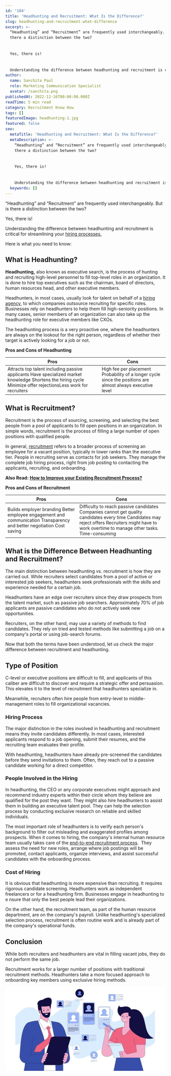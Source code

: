 ```yaml
---
id: '104'
title: 'Headhunting and Recruitment: What Is the Difference?'
slug: headhunting-and-recruitment-what-difference
excerpt: >-
  “Headhunting” and “Recruitment” are frequently used interchangeably. But is
  there a distinction between the two?


  Yes, there is!


  Understanding the difference between headhunting and recruitment is c...
author:
  name: Sanchita Paul
  role: Marketing Communication Specialist
  avatar: /sanchita.png
publishedAt: 2022-12-16T00:00:00.000Z
readTime: 5 min read
category: Recruitment Know How
tags: []
featuredImage: headhunting-1.jpg
featured: false
seo:
  metaTitle: 'Headhunting and Recruitment: What Is the Difference?'
  metaDescription: >-
    “Headhunting” and “Recruitment” are frequently used interchangeably. But is
    there a distinction between the two?


    Yes, there is!


    Understanding the difference between headhunting and recruitment is c...
  keywords: []
---
```


“Headhunting” and “Recruitment” are frequently used interchangeably. But is there a distinction between the two?

Yes, there is!

Understanding the difference between headhunting and recruitment is critical for streamlining your [hiring processes.](https://www.thetalentpool.ai/blogs/increase-hiring-efficiency-by-tracking-these-key-parameters/)

<!--more-->

Here is what you need to know:

## **What is Headhunting?**

**Headhunting,** also known as executive search, is the process of hunting and recruiting high-level personnel to fill top-level roles in an organization. It is done to hire top executives such as the chairman, board of directors, human resources head, and other executive members.

Headhunters, in most cases, usually look for talent on behalf of a [hiring agency](https://www.thetalentpool.ai/blogs/5-things-consider-while-selecting-recruitment-agency-for-hiring/), to which companies outsource recruiting for specific roles. Businesses rely on headhunters to help them fill high-seniority positions. In many cases, senior members of an organization can also take up the headhunting role for executive members like CXOs.

The headhunting process is a very proactive one, where the headhunters are always on the lookout for the right person, regardless of whether their target is actively looking for a job or not.

**Pros and Cons of Headhunting**

| **Pros** | **Cons** |
| --- | --- |
| Attracts top talent including passive applicants   Have specialized market knowledge   Shortens the hiring cycle   Minimize offer rejectionsLess work for recruiters   | High fee per placement   Probability of a longer cycle since the positions are almost always executive level   |

## **What is Recruitment?**

Recruitment is the process of sourcing, screening, and selecting the best people from a pool of applicants to fill open positions in an organization. In simple words, recruitment is the process of filling a large number of open positions with qualified people.

In general, [recruitment](https://www.thetalentpool.ai/blogs/5-recruitment-strategies-that-will-help-you-find-hidden-talent/) refers to a broader process of screening an employee for a vacant position, typically in lower ranks than the executive tier. People in recruiting serve as contacts for job seekers. They manage the complete job hiring process, right from job posting to contacting the applicants, recruiting, and onboarding.

**Also Read:** **[How to Improve your Existing Recruitment Process?](https://www.thetalentpool.ai/blogs/how-to-improve-your-existing-talent-sourcing-strategy/)**

**Pros and Cons of Recruitment**

| **Pros** | **Cons** |
| --- | --- |
| Builds employer branding   Better employee engagement and communication   Transparency and better negotiation   Cost saving   | Difficulty to reach passive candidates   Companies cannot get quality candidates every time   Candidates may reject offers   Recruiters might have to work overtime to manage other tasks.   Time-consuming |

## **What is the Difference Between Headhunting and Recruitment?**

The main distinction between headhunting vs. recruitment is how they are carried out. While recruiters select candidates from a pool of active or interested job seekers, headhunters seek professionals with the skills and experience needed for a certain job.

Headhunters have an edge over recruiters since they draw prospects from the talent market, such as passive job searchers. Approximately 70% of job applicants are passive candidates who do not actively seek new opportunities.

  
Recruiters, on the other hand, may use a variety of methods to find candidates. They rely on tried and tested methods like submitting a job on a company's portal or using job-search forums.

Now that both the terms have been understood, let us check the major difference between recruitment and headhunting.

## Type of Position

C-level or executive positions are difficult to fill, and applicants of this caliber are difficult to discover and require a strategic offer and persuasion. This elevates it to the level of recruitment that headhunters specialize in.

Meanwhile, recruiters often hire people from entry-level to middle-management roles to fill organizational vacancies.

### **Hiring Process**

The major distinction in the roles involved in headhunting and recruitment means they invite candidates differently. In most cases, interested applicants respond to a job opening, submit their resumes, and the recruiting team evaluates their profile. 

With headhunting, headhunters have already pre-screened the candidates before they send invitations to them. Often, they reach out to a passive candidate working for a direct competitor. 

### **People Involved in the Hiring**

In headhunting, the CEO or any corporate executives might approach and recommend industry experts within their circle whom they believe are qualified for the post they want. They might also hire headhunters to assist them in building an executive talent pool. They can help the selection process by conducting exclusive research on reliable and skilled individuals.

The most important role of headhunters is to verify each person's background to filter out misleading and exaggerated profiles among prospects. When it comes to hiring, the company's internal human resource team usually takes care of the [end-to-end recruitment process](https://www.thetalentpool.ai/end-to-end-recruitment-process-lifecycle/).  They assess the need for new roles, arrange where job postings will be promoted, contact applicants, organize interviews, and assist successful candidates with the onboarding process.

### **Cost of Hiring**

It is obvious that headhunting is more expensive than recruiting. It requires rigorous candidate screening. Headhunters work as independent freelancers or for a headhunting firm. Businesses engage in headhunting to e nsure that only the best people lead their organizations.

On the other hand, the recruitment team, as part of the human resource department, are on the company's payroll. Unlike headhunting's specialized selection process, recruitment is often routine work and is already part of the company's operational funds.

## Conclusion

While both recruiters and headhunters are vital in filling vacant jobs, they do not perform the same job.

Recruitment works for a larger number of positions with traditional recruitment methods. Headhunters take a more focused approach to onboarding key members using exclusive hiring methods.

![](images/headhunting-1-1024x535.jpg)
